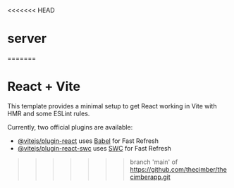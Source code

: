  <<<<<<< HEAD
# server
=======
# React + Vite

This template provides a minimal setup to get React working in Vite with HMR and some ESLint rules.

Currently, two official plugins are  available:
 
- [@vitejs/plugin-react](https://github.com/vitejs/vite-plugin-react/blob/main/packages/plugin-react/README.md) uses [Babel](https://babeljs.io/) for Fast Refresh
- [@vitejs/plugin-react-swc](https://github.com/vitejs/vite-plugin-react-swc) uses [SWC](https://swc.rs/) for Fast Refresh
>>>>>>> branch 'main' of https://github.com/thecimber/thecimberapp.git
